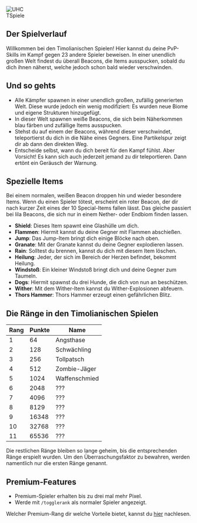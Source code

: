 <div class="banner-wrapper">
    <img alt="UHC" src="../img/TSpiele.png">
    <div class="banner-text">TSpiele</div>
</div>

## Der Spielverlauf
Willkommen bei den Timolianischen Spielen! Hier kannst du deine PvP-Skills im Kampf gegen 23 andere Spieler beweisen. In einer unendlich großen Welt findest du
überall Beacons, die Items ausspucken, sobald du dich ihnen näherst, welche jedoch schon bald wieder verschwinden.

## Und so gehts
- Alle Kämpfer spawnen in einer unendlich großen, zufällig generierten Welt. Diese wurde jedoch ein wenig modifiziert: Es wurden neue Biome und eigene Strukturen hinzugefügt.
- In dieser Welt spawnen weiße Beacons, die sich beim Näherkommen blau färben und zufällige Items ausspucken.
- Stehst du auf einem der Beacons, während dieser verschwindet, teleportierst du dich in die Nähe eines Gegners. Eine Partikelspur zeigt dir ab dann den direkten Weg.
- Entscheide selbst, wann du dich bereit für den Kampf fühlst. Aber Vorsicht! Es kann sich auch jederzeit jemand zu dir teleportieren. Dann ertönt ein Geräusch der Warnung.

## Spezielle Items
Bei einem normalen, weißen Beacon droppen hin und wieder besondere Items. Wenn du einen Spieler tötest, erscheint ein roter Beacon, der dir nach kurzer Zeit eines der 10 Special-Items fallen lässt. 
Das gleiche passiert bei lila Beacons, die sich nur in einem Nether- oder Endbiom finden lassen.

- **Shield**: Dieses Item spawnt eine Glashülle um dich.
- **Flammen**: Hiermit kannst du deine Gegner mit Flammen abschießen.
- **Jump**: Das Jump-Item bringt dich einige Blöcke nach oben.
- **Granate**: Mit der Granate kannst du deine Gegner explodieren lassen.
- **Rain**: Solltest du brennen, kannst du dich mit diesem Item löschen.
- **Heilung**: Jeder, der sich im Bereich der Herzen befindet, bekommt Heilung.
- **Windstoß**: Ein kleiner Windstoß bringt dich und deine Gegner zum Taumeln.
- **Dogs**: Hiermit spawnst du drei Hunde, die dich von nun an beschützen.
- **Wither**: Mit dem Wither-Item kannst du Wither-Explosionen abfeuern.
- **Thors Hammer**: Thors Hammer erzeugt einen gefährlichen Blitz.



## Die Ränge in den Timolianischen Spielen

| Rang | Punkte | Name |
| ------ | ------ | ------ |
| 1 | 64 | Angsthase |
| 2 | 128 | Schwächling |
| 3 | 256 | Tollpatsch |
| 4 | 512 | Zombie-Jäger |
| 5 | 1024 | Waffenschmied |
| 6 | 2048 | ??? |
| 7 | 4096 | ??? |
| 8 | 8129 | ??? |
| 9 | 16348 | ??? |
| 10 | 32768 | ??? |
| 11 | 65536 | ??? |

Die restlichen Ränge bleiben so lange geheim, bis die entsprechenden Ränge erspielt wurden. Um den Überraschungsfaktor zu bewahren, werden namentlich nur die ersten Ränge genannt. 

## Premium-Features
- Premium-Spieler erhalten bis zu drei mal mehr Pixel.
- Werde mit `/togglerank` als normaler Spieler angezeigt.

Welcher Premium-Rang dir welche Vorteile bietet, kannst du [hier](/ranks/premium/) nachlesen.
